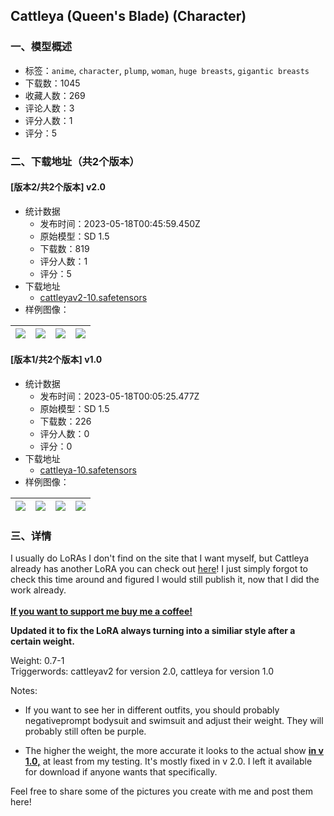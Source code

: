 ## Cattleya (Queen's Blade) (Character)
### 一、模型概述

- 标签：`anime`, `character`, `plump`, `woman`, `huge breasts`, `gigantic breasts`
- 下载数：1045
- 收藏人数：269
- 评论人数：3
- 评分人数：1
- 评分：5

### 二、下载地址（共2个版本）

#### [版本2/共2个版本] v2.0

- 统计数据
  - 发布时间：2023-05-18T00:45:59.450Z
  - 原始模型：SD 1.5
  - 下载数：819
  - 评分人数：1
  - 评分：5
- 下载地址
  - [cattleyav2-10.safetensors](https://civitai.com/api/download/models/73612)
- 样例图像：

| <img src="https://image.civitai.com/xG1nkqKTMzGDvpLrqFT7WA/5dc4c284-470c-47be-b426-1b466cc116d4/width=450/822452.jpeg" /> | <img src="https://image.civitai.com/xG1nkqKTMzGDvpLrqFT7WA/34418b93-ed55-49a0-bfd9-a055078c6c36/width=450/822447.jpeg" /> | <img src="https://image.civitai.com/xG1nkqKTMzGDvpLrqFT7WA/cfe66887-3ef3-4b59-a25c-f864d9d0a99f/width=450/822292.jpeg" /> | <img src="https://image.civitai.com/xG1nkqKTMzGDvpLrqFT7WA/2a8be5ed-102d-4d08-8950-a96e3d8d4099/width=450/822396.jpeg" /> |
| ---- | ---- | ---- | ---- |

#### [版本1/共2个版本] v1.0

- 统计数据
  - 发布时间：2023-05-18T00:05:25.477Z
  - 原始模型：SD 1.5
  - 下载数：226
  - 评分人数：0
  - 评分：0
- 下载地址
  - [cattleya-10.safetensors](https://civitai.com/api/download/models/73384)
- 样例图像：

| <img src="https://image.civitai.com/xG1nkqKTMzGDvpLrqFT7WA/da34092e-0041-46ce-9045-b804db888f72/width=450/819764.jpeg" /> | <img src="https://image.civitai.com/xG1nkqKTMzGDvpLrqFT7WA/161718d6-5cbe-46a5-803a-0677b10b5502/width=450/819659.jpeg" /> | <img src="https://image.civitai.com/xG1nkqKTMzGDvpLrqFT7WA/390d2030-90d1-4b3e-b8e2-46161bd820f9/width=450/819393.jpeg" /> | <img src="https://image.civitai.com/xG1nkqKTMzGDvpLrqFT7WA/e392d87c-fb6b-432d-9583-973299242505/width=450/819513.jpeg" /> |
| ---- | ---- | ---- | ---- |


### 三、详情
<p>I usually do LoRAs I don't find on the site that I want myself, but Cattleya already has another LoRA you can check out <a target="_blank" rel="ugc" href="https://civitai.com/models/10783/cattleya-queens-blade">here</a>! I just simply forgot to check this time around and figured I would still publish it, now that I did the work already. <br /><br /><a target="_blank" rel="ugc" href="https://ko-fi.com/beelze_"><strong><u>If you want to support me buy me a coffee!</u></strong></a></p><p></p><p><strong>Updated it to fix the LoRA always turning into a similiar style after a certain weight.</strong></p><p></p><p>Weight: 0.7-1 <br />Triggerwords: cattleyav2 for version 2.0, cattleya for version 1.0 </p><p>Notes:</p><ul><li><p>If you want to see her in different outfits, you should probably negativeprompt bodysuit and swimsuit and adjust their weight. They will probably still often be purple.</p></li><li><p>The higher the weight, the more accurate it looks to the actual show <strong><u>in v 1.0,</u></strong> at least from my testing. It's mostly fixed in v 2.0. I left it available for download if anyone wants that specifically.</p><p></p></li></ul><p></p><p>Feel free to share some of the pictures you create with me and post them here!</p>